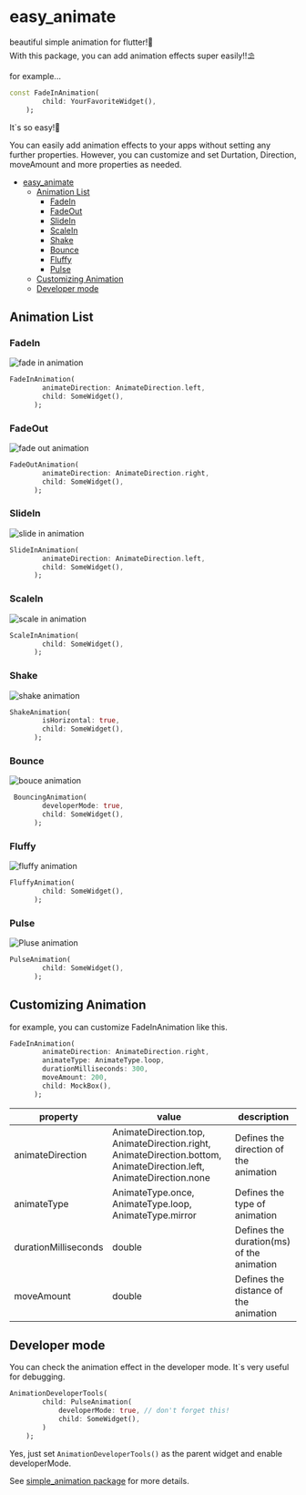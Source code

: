 # easy_animate

beautiful simple animation for flutter!🚀  
With this package, you can add animation effects super easily!!⛱

for example...

```dart
const FadeInAnimation(
        child: YourFavoriteWidget(),
    );
```

It`s so easy!🤩

You can easily add animation effects to your apps without setting any further properties.
However, you can customize and set Durtation, Direction, moveAmount and more properties as needed.

- [easy_animate](#easy_animate)
  - [Animation List](#animation-list)
    - [FadeIn](#fadein)
    - [FadeOut](#fadeout)
    - [SlideIn](#slidein)
    - [ScaleIn](#scalein)
    - [Shake](#shake)
    - [Bounce](#bounce)
    - [Fluffy](#fluffy)
    - [Pulse](#pulse)
  - [Customizing Animation](#customizing-animation)
  - [Developer mode](#developer-mode)

## Animation List

### FadeIn

![fade in animation](https://user-images.githubusercontent.com/24934672/227219910-1491719d-b959-4b39-9671-3930b81bb275.gif)

```dart
FadeInAnimation(
        animateDirection: AnimateDirection.left,
        child: SomeWidget(),
      );
```

### FadeOut

![fade out animation](https://user-images.githubusercontent.com/24934672/227221539-d8bda94e-228e-491e-873d-2931a42513d9.gif)

```dart
FadeOutAnimation(
        animateDirection: AnimateDirection.right,
        child: SomeWidget(),
      );
```

### SlideIn

![slide in animation](https://user-images.githubusercontent.com/24934672/227219931-92c6b24b-25f6-4a6b-a1ed-70469e06f987.gif)

```dart
SlideInAnimation(
        animateDirection: AnimateDirection.left,
        child: SomeWidget(),
      );
```

### ScaleIn

![scale in animation](https://user-images.githubusercontent.com/24934672/227219926-0ff4f9f4-7004-46d9-b921-df299b877d98.gif)

```dart
ScaleInAnimation(
        child: SomeWidget(),
      );
```

### Shake

![shake animation](https://user-images.githubusercontent.com/24934672/227219929-df9bfce8-6bf1-4c9e-a07f-d0e0f93d601e.gif)

```dart
ShakeAnimation(
        isHorizontal: true,
        child: SomeWidget(),
      );
```

### Bounce

![bouce animation](https://user-images.githubusercontent.com/24934672/227218488-e03b8dd3-0258-4513-8fc5-688d08665a5a.gif)

```dart
 BouncingAnimation(
        developerMode: true,
        child: SomeWidget(),
      );
```

### Fluffy

![fluffy animation](https://user-images.githubusercontent.com/24934672/227219917-a56acf03-c6b6-4838-b027-71f9f42de5e9.gif)

```dart
FluffyAnimation(
        child: SomeWidget(),
      );
```

### Pulse

![Pluse animation](https://user-images.githubusercontent.com/24934672/227219922-f4026c8a-620a-4ab0-b10a-6de931f94086.gif)

```dart
PulseAnimation(
        child: SomeWidget(),
      );
```

## Customizing Animation

for example, you can customize FadeInAnimation like this.

```dart
FadeInAnimation(
        animateDirection: AnimateDirection.right,
        animateType: AnimateType.loop,
        durationMilliseconds: 300,
        moveAmount: 200,
        child: MockBox(),
      );
```

| property             | value                                                                                                               | description                               |
| -------------------- | ------------------------------------------------------------------------------------------------------------------- | ----------------------------------------- |
| animateDirection     | AnimateDirection.top, AnimateDirection.right, AnimateDirection.bottom, AnimateDirection.left, AnimateDirection.none | Defines the direction of the animation    |
| animateType          | AnimateType.once, AnimateType.loop, AnimateType.mirror                                                              | Defines the type of animation             |
| durationMilliseconds | double                                                                                                              | Defines the duration(ms) of the animation |
| moveAmount           | double                                                                                                              | Defines the distance of the animation     |

## Developer mode

You can check the animation effect in the developer mode.
It`s very useful for debugging.

```dart
AnimationDeveloperTools(
        child: PulseAnimation(
            developerMode: true, // don't forget this!
            child: SomeWidget(),
        )
    );
```

Yes, just set `AnimationDeveloperTools()` as the parent widget and enable developerMode.

See [simple_animation package](https://pub.dev/packages/simple_animations#customanimationbuilder) for more details.
